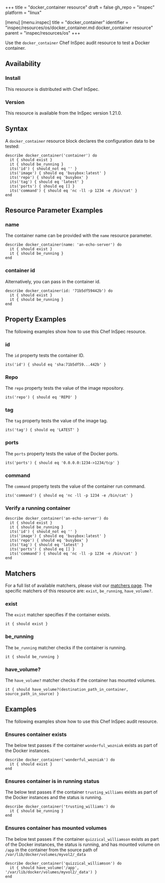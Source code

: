 +++
title = "docker_container resource"
draft = false
gh_repo = "inspec"
platform = "linux"

[menu]
  [menu.inspec]
    title = "docker_container"
    identifier = "inspec/resources/os/docker_container.md docker_container resource"
    parent = "inspec/resources/os"
+++

Use the `docker_container` Chef InSpec audit resource to test a Docker container.

## Availability

### Install

This resource is distributed with Chef InSpec.

### Version

This resource is available from the InSpec version 1.21.0.

## Syntax

A `docker_container` resource block declares the configuration data to be tested:

    describe docker_container('container') do
      it { should exist }
      it { should be_running }
      its('id') { should_not eq '' }
      its('image') { should eq 'busybox:latest' }
      its('repo') { should eq 'busybox' }
      its('tag') { should eq 'latest' }
      its('ports') { should eq [] }
      its('command') { should eq 'nc -ll -p 1234 -e /bin/cat' }
    end

## Resource Parameter Examples

### name

The container name can be provided with the `name` resource parameter.

    describe docker_container(name: 'an-echo-server') do
      it { should exist }
      it { should be_running }
    end

### container id

Alternatively, you can pass in the container id.

    describe docker_container(id: '71b5df59442b') do
      it { should exist }
      it { should be_running }
    end

## Property Examples

The following examples show how to use this Chef InSpec resource.

### id

The `id` property tests the container ID.

    its('id') { should eq 'sha:71b5df59...442b' }

### Repo

The `repo` property tests the value of the image repository.

    its('repo') { should eq 'REPO' }

### tag

The `tag` property tests the value of the image tag.

    its('tag') { should eq 'LATEST' }

### ports

The `ports` property tests the value of the Docker ports.

    its('ports') { should eq '0.0.0.0:1234->1234/tcp' }

### command

The `command` property tests the value of the container run command.

    its('command') { should eq 'nc -ll -p 1234 -e /bin/cat' }

### Verify a running container

    describe docker_container('an-echo-server') do
      it { should exist }
      it { should be_running }
      its('id') { should_not eq '' }
      its('image') { should eq 'busybox:latest' }
      its('repo') { should eq 'busybox' }
      its('tag') { should eq 'latest' }
      its('ports') { should eq [] }
      its('command') { should eq 'nc -ll -p 1234 -e /bin/cat' }
    end

## Matchers

For a full list of available matchers, please visit our [matchers page](/inspec/matchers/). The specific matchers of this resource are: `exist`, `be_running`, `have_volume?`.

### exist

The `exist` matcher specifies if the container exists.

    it { should exist }

### be_running

The `be_running` matcher checks if the container is running.

    it { should be_running }

### have_volume?

The `have_volume?` matcher checks if the container has mounted volumes.

    it { should have_volume?(destination_path_in_container, source_path_in_source) }

## Examples

The following examples show how to use this Chef InSpec audit resource.

### Ensures container exists

The below test passes if the container `wonderful_wozniak` exists as part of the Docker instances.

    describe docker_container('wonderful_wozniak') do
      it { should exist }
    end

### Ensures container is in running status

The below test passes if the container `trusting_williams` exists as part of the Docker instances and the status is running.

    describe docker_container('trusting_williams') do
      it { should be_running }
    end

### Ensures container has mounted volumes

The below test passes if the container `quizzical_williamson` exists as part of the Docker instances, the status is running, and has mounted volume on `/app` in the container from the source path of `/var/lib/docker/volumes/myvol2/_data`

    describe docker_container('quizzical_williamson') do
      it { should have_volume('/app', '/var/lib/docker/volumes/myvol2/_data') }
    end
